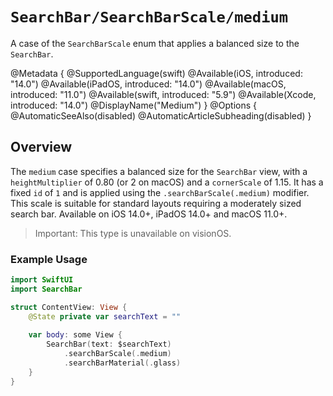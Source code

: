 # ``SearchBar/SearchBarScale/medium``

A case of the `SearchBarScale` enum that applies a balanced size to the `SearchBar`.

@Metadata {
    @SupportedLanguage(swift)
    @Available(iOS, introduced: "14.0")
    @Available(iPadOS, introduced: "14.0")
    @Available(macOS, introduced: "11.0")
    @Available(swift, introduced: "5.9")
    @Available(Xcode, introduced: "14.0")
    @DisplayName("Medium")
}
@Options {
    @AutomaticSeeAlso(disabled)
    @AutomaticArticleSubheading(disabled)
}

## Overview

The `medium` case specifies a balanced size for the `SearchBar` view, with a `heightMultiplier` of 0.80 (or 2 on macOS) and a `cornerScale` of 1.15. It has a fixed `id` of `1` and is applied using the `.searchBarScale(.medium)` modifier. This scale is suitable for standard layouts requiring a moderately sized search bar. Available on iOS 14.0+, iPadOS 14.0+ and macOS 11.0+.

> Important: This type is unavailable on visionOS.

### Example Usage
```swift
import SwiftUI
import SearchBar

struct ContentView: View {
    @State private var searchText = ""
    
    var body: some View {
        SearchBar(text: $searchText)
            .searchBarScale(.medium)
            .searchBarMaterial(.glass)
    }
}
```

